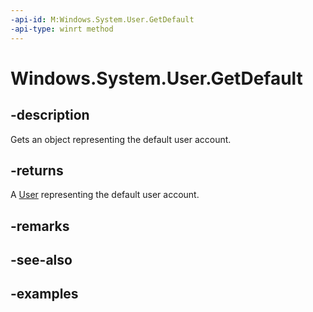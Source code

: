 ```yaml
---
-api-id: M:Windows.System.User.GetDefault
-api-type: winrt method
---
```


# Windows.System.User.GetDefault

<!--
public static Windows.System.User GetDefault ();
-->


## -description

Gets an object representing the default user account.

## -returns

A [User](user.md) representing the default user account.

## -remarks

## -see-also

## -examples


